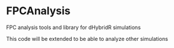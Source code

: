 # FPCAnalysis
FPC analysis tools and library for dHybridR simulations

This code will be extended to be able to analyze other simulations

